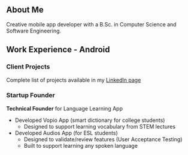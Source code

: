 
## About Me
Creative mobile app developer with a B.Sc. in Computer Science and Software Engineering.

## Work Experience - Android

### Client Projects
Complete list of projects available in my [LinkedIn page](https://www.linkedin.com/in/rodmesquita/details/experience/)

### Startup Founder
**Technical Founder** for Language Learning App
* Developed Vopio App (smart dictionary for college students)
  * Designed to support learning vocabulary from STEM lectures
* Developed Audios App (for ESL students)
  * Designed to validate/review features (User Acceptance Testing)
  * Built to support learning any spoken language
